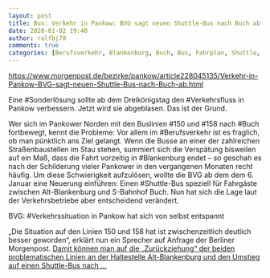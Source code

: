 ```yaml
---
layout: post
title: Bus: Verkehr in Pankow: BVG sagt neuen Shuttle-Bus nach Buch ab, aus Berliner Morgenpost
date: 2020-01-02 19:40
author: ralfbj70
comments: true
categories: [Berufsverkehr, Blankenburg, Buch, Bus, Fahrplan, Shuttle, Sonderlösung, Straßenverkehr, Verkehrsfluss, Verkehrssituation]
---
```

https://www.morgenpost.de/bezirke/pankow/article228045135/Verkehr-in-Pankow-BVG-sagt-neuen-Shuttle-Bus-nach-Buch-ab.html

Eine #Sonderlösung sollte ab dem Dreikönigstag den #Verkehrsfluss in Pankow verbessern. Jetzt wird sie abgeblasen. Das ist der Grund.

Wer sich im Pankower Norden mit den Buslinien #150 und #158 nach #Buch fortbewegt, kennt die Probleme: Vor allem im #Berufsverkehr ist es fraglich, ob man pünktlich ans Ziel gelangt. Wenn die Busse an einer der zahlreichen Straßenbaustellen im Stau stehen, summiert sich die Verspätung bisweilen auf ein Maß, dass die Fahrt vorzeitig in #Blankenburg endet – so geschah es nach der Schilderung vieler Pankower in den vergangenen Monaten recht häufig. Um diese Schwierigkeit aufzulösen, wollte die BVG ab dem dem 6. Januar eine Neuerung einführen: Einen #Shuttle-Bus speziell für Fahrgäste zwischen Alt-Blankenburg und S-Bahnhof Buch. Nun hat sich die Lage laut der Verkehrsbetriebe aber entscheidend verändert.

BVG: #Verkehrssituation in Pankow hat sich von selbst entspannt

„Die Situation auf den Linien 150 und 158 hat ist zwischenzeitlich deutlich besser geworden“, erklärt nun ein Sprecher auf Anfrage der Berliner Morgenpost. <a href="https://www.morgenpost.de/bezirke/pankow/article228045135/Verkehr-in-Pankow-BVG-sagt-neuen-Shuttle-Bus-nach-Buch-ab.html">Damit können man auf die „Zurückziehung“ der beiden problematischen Linien an der Haltestelle Alt-Blankenburg und den Umstieg auf einen Shuttle-Bus nach ...</a>
